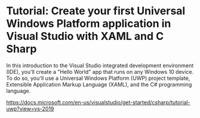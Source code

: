 # Tutorial: Create your first Universal Windows Platform application in Visual Studio with XAML and C Sharp

In this introduction to the Visual Studio integrated development environment (IDE), you'll create a "Hello World" app that runs on any Windows 10 device. To do so, you'll use a Universal Windows Platform (UWP) project template, Extensible Application Markup Language (XAML), and the C# programming language.

<https://docs.microsoft.com/en-us/visualstudio/get-started/csharp/tutorial-uwp?view=vs-2019>
